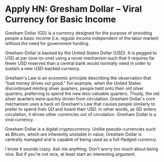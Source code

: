 # Apply HN: Gresham Dollar – Viral Currency for Basic Income

Gresham Dollar (GD) is a currency designed for the purpose of providing people a basic income (i.e. regular income independent of the labor market) without the need for government funding.<p>Gresham Dollar is backed by the United States Dollar (USD). It is pegged to USD at par (one-to-one) using a novel mechanism such that it requires far fewer USD reserves than a central bank would normally need in order to sustain a new USD-backed currency.<p>Gresham&#x27;s Law is an economic principle describing the observation that &quot;bad money drives out good.&quot; For example, when the United States discontinued minting silver quarters, people held onto their old silver quarters, preferring to spend the new less-valuable quarters. Thusly, the old silver quarters were quickly driven from circulation. Gresham Dollar&#x27;s core mechanism uses a hack on Gresham&#x27;s Law that causes people similarly to prefer to spend their GD and hoard their USD. In other words, as GD enters circulation, it drives other currencies out of circulation. Gresham Dollar is a viral currency.<p>Gresham Dollar is a digital cryptocurrency. Unlike pseudo-currencies such as Bitcoin, which are inherently unstable in value, Gresham Dollar is centrally managed and is capable of being used as a full-fledged currency.<p>I know it sounds crazy.  Ask me anything.  Don&#x27;t worry too much about being nice.  But if you&#x27;re not nice, at least start an interesting argument.
